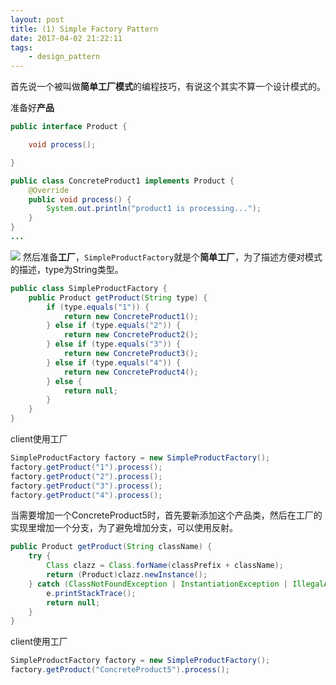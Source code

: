 ```yaml
---
layout: post
title: (1) Simple Factory Pattern
date: 2017-04-02 21:22:11
tags:
    - design_pattern
---
```


首先说一个被叫做**简单工厂模式**的编程技巧，有说这个其实不算一个设计模式的。

准备好**产品**
```java
public interface Product {

    void process();

}
```
```java
public class ConcreteProduct1 implements Product {
    @Override
    public void process() {
        System.out.println("product1 is processing...");
    }
}
...
```
![](http://onk1k9bha.bkt.clouddn.com/2017-04-02-133144.jpg)
然后准备**工厂**，`SimpleProductFactory`就是个**简单工厂**，为了描述方便对模式的描述，type为String类型。
```java
public class SimpleProductFactory {
    public Product getProduct(String type) {
        if (type.equals("1")) {
            return new ConcreteProduct1();
        } else if (type.equals("2")) {
            return new ConcreteProduct2();
        } else if (type.equals("3")) {
            return new ConcreteProduct3();
        } else if (type.equals("4")) {
            return new ConcreteProduct4();
        } else {
            return null;
        }
    }
}
```
client使用工厂
```java
SimpleProductFactory factory = new SimpleProductFactory();
factory.getProduct("1").process();
factory.getProduct("2").process();
factory.getProduct("3").process();
factory.getProduct("4").process();
```
当需要增加一个ConcreteProduct5时，首先要新添加这个产品类，然后在工厂的实现里增加一个分支，为了避免增加分支，可以使用反射。
```java
public Product getProduct(String className) {
    try {
        Class clazz = Class.forName(classPrefix + className);
        return (Product)clazz.newInstance();
    } catch (ClassNotFoundException | InstantiationException | IllegalAccessException e) {
        e.printStackTrace();
        return null;
    }
}
```
client使用工厂
```java
SimpleProductFactory factory = new SimpleProductFactory();
factory.getProduct("ConcreteProduct5").process();
```
